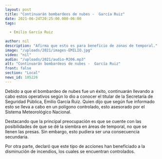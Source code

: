 ```yaml
---
layout: post
title: "Continuarán bombardeos de nubes -  García Ruiz"
date: 2021-06-24T20:25:00.000-06:00
tags:
  
  - Emilio García Ruiz
  
author: nil
description: "Afirma que esto es para beneficio de zonas de temporal."
image: "/uploads/2021/images-EMILIO.jpg"
video: "nil"
audio: "/uploads/2021/audio-MJ06.mp3"
alt: "Continuarán bombardeos de nubes -  García Ruiz"
front: false
section: "Local"
news_id: 185226
---
```


Debido a que el bombardeo de nubes fue un éxito, continuarán llevando a cabo estos operativos según lo dio a conocer el titular de la Secretaría de Seguridad Pública, Emilio García Ruiz. Quien dijo que según fue informado esto se lleva a cabo en un polígono controlado, esto asesorado por el Sistema Meteorológico Nacional.

Destacando que la principal preocupación es que se cuente con las posibilidades de que se dé la siembra en áreas de temporal, no que se llenen las presas. Sin embargo, esto pudiera ser una consecuencia secundaria.

Por otra parte, declaró que este tipo de acciones han beneficiado a la disminución de incendios, los cuales se encuentran controlados. 
